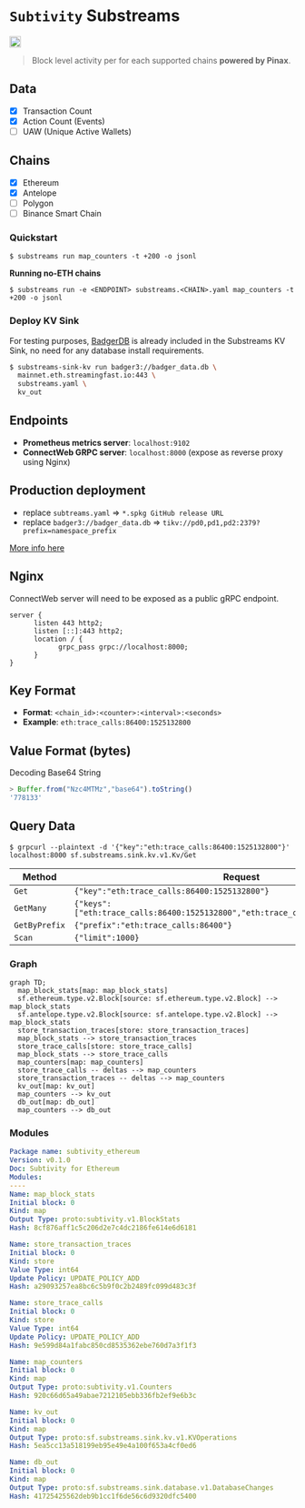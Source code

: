# `Subtivity` Substreams

[<img alt="GitHub Workflow Status" src="https://img.shields.io/github/actions/workflow/status/pinax-network/subtivity-substreams/ci.yml?branch=main&style=for-the-badge" height="20">](https://github.com/pinax-network/subtivity-substreams/actions?query=branch%3Amain)

> Block level activity per for each supported chains **powered by Pinax**.

## Data

- [x] Transaction Count
- [x] Action Count (Events)
- [ ] UAW (Unique Active Wallets)

## Chains

- [x] Ethereum
- [x] Antelope
- [ ] Polygon
- [ ] Binance Smart Chain

### Quickstart

```
$ substreams run map_counters -t +200 -o jsonl
```

**Running no-ETH chains**

```
$ substreams run -e <ENDPOINT> substreams.<CHAIN>.yaml map_counters -t +200 -o jsonl
```

### Deploy KV Sink

For testing purposes, [BadgerDB](https://dgraph.io/docs/badger/) is already included in the Substreams KV Sink, no need for any database install requirements.

```bash
$ substreams-sink-kv run badger3://badger_data.db \
  mainnet.eth.streamingfast.io:443 \
  substreams.yaml \
  kv_out
```

## Endpoints

- **Prometheus metrics server**: `localhost:9102`
- **ConnectWeb GRPC server**: `localhost:8000` (expose as reverse proxy using Nginx)

## Production deployment

- replace `subtreams.yaml` => `*.spkg GitHub release URL`
- replace `badger3://badger_data.db` => `tikv://pd0,pd1,pd2:2379?prefix=namespace_prefix`

[More info here](https://substreams.streamingfast.io/developers-guide/substreams-sinks/substreams-sink-kv#sending-to-a-production-key-value-store)

## Nginx

ConnectWeb server will need to be exposed as a public gRPC endpoint.

```nginx
server {
      listen 443 http2;
      listen [::]:443 http2;
      location / {
            grpc_pass grpc://localhost:8000;
      }
}
```


## Key Format

- **Format**: `<chain_id>:<counter>:<interval>:<seconds>`
- **Example**: `eth:trace_calls:86400:1525132800`

## Value Format (bytes)

Decoding Base64 String

```js
> Buffer.from("Nzc4MTMz","base64").toString()
'778133'
```

## Query Data

```
$ grpcurl --plaintext -d '{"key":"eth:trace_calls:86400:1525132800"}' localhost:8000 sf.substreams.sink.kv.v1.Kv/Get
```

| Method        | Request    |
|---------------|------------|
| `Get`         | `{"key":"eth:trace_calls:86400:1525132800"}`
| `GetMany`     | `{"keys":["eth:trace_calls:86400:1525132800","eth:trace_calls:86400:1525046400"]}`
| `GetByPrefix` | `{"prefix":"eth:trace_calls:86400"}`
| `Scan`        | `{"limit":1000}`

### Graph

```mermaid
graph TD;
  map_block_stats[map: map_block_stats]
  sf.ethereum.type.v2.Block[source: sf.ethereum.type.v2.Block] --> map_block_stats
  sf.antelope.type.v2.Block[source: sf.antelope.type.v2.Block] --> map_block_stats
  store_transaction_traces[store: store_transaction_traces]
  map_block_stats --> store_transaction_traces
  store_trace_calls[store: store_trace_calls]
  map_block_stats --> store_trace_calls
  map_counters[map: map_counters]
  store_trace_calls -- deltas --> map_counters
  store_transaction_traces -- deltas --> map_counters
  kv_out[map: kv_out]
  map_counters --> kv_out
  db_out[map: db_out]
  map_counters --> db_out
```

### Modules

```yaml
Package name: subtivity_ethereum
Version: v0.1.0
Doc: Subtivity for Ethereum
Modules:
----
Name: map_block_stats
Initial block: 0
Kind: map
Output Type: proto:subtivity.v1.BlockStats
Hash: 8cf876aff1c5c206d2e7c4dc2186fe614e6d6181

Name: store_transaction_traces
Initial block: 0
Kind: store
Value Type: int64
Update Policy: UPDATE_POLICY_ADD
Hash: a29093257ea8bc6c5b9f0c2b2489fc099d483c3f

Name: store_trace_calls
Initial block: 0
Kind: store
Value Type: int64
Update Policy: UPDATE_POLICY_ADD
Hash: 9e599d84a1fabc850cd8535362ebe760d7a3f1f3

Name: map_counters
Initial block: 0
Kind: map
Output Type: proto:subtivity.v1.Counters
Hash: 920c66d65a49abae7212105ebb336fb2ef9e6b3c

Name: kv_out
Initial block: 0
Kind: map
Output Type: proto:sf.substreams.sink.kv.v1.KVOperations
Hash: 5ea5cc13a518199eb95e49e4a100f653a4cf0ed6

Name: db_out
Initial block: 0
Kind: map
Output Type: proto:sf.substreams.sink.database.v1.DatabaseChanges
Hash: 41725425562deb9b1cc1f6de56c6d9320dfc5400
```
